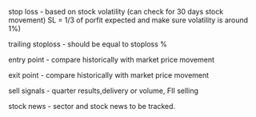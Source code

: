 stop loss - based on stock volatility (can check for 30 days stock movement) SL = 1/3 of porfit expected and make sure volatility is around 1%)

trailing stoploss - should be equal to stoploss %


entry point - compare historically with market price movement

exit point - compare historically with market price movement

sell signals - quarter results,delivery or volume, FII selling

stock news - sector and stock news to be tracked.